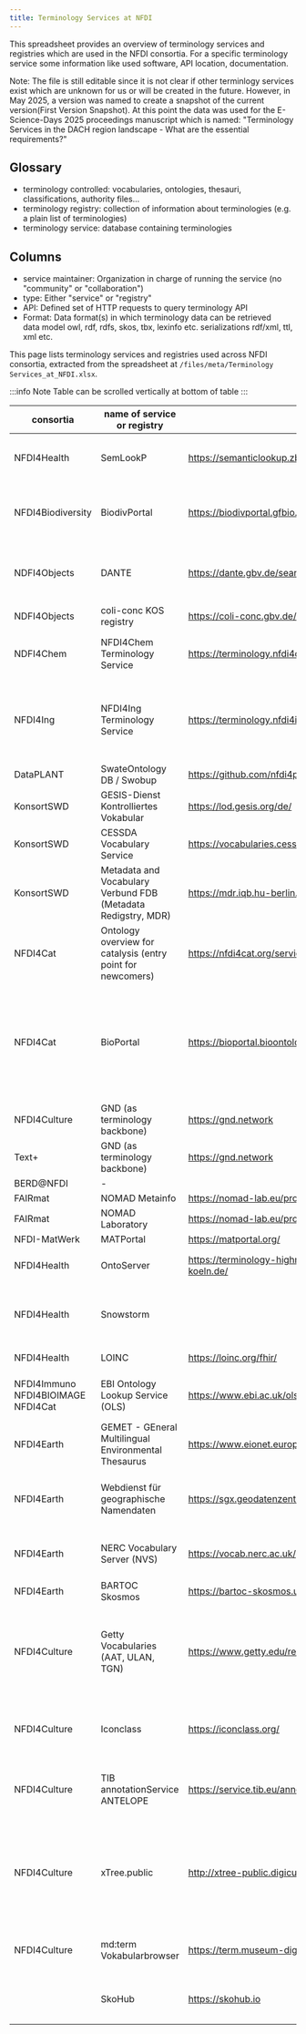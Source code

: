```yaml
---
title: Terminology Services at NFDI
---
```


This spreadsheet provides an overview of terminology services and registries which are used in the NFDI consortia. For a specific terminology service some information like used software, API location, documentation.			
			
			
Note: The file is still editable since it is not clear if other terminlogy services exist which are unknown for us or will be created in the future. However, in May 2025, a version was named to create a snapshot of the current version(First Version Snapshot). At this point the data was used for the E-Science-Days 2025 proceedings manuscript which is named: "Terminology Services in the DACH region landscape - What are the essential requirements?"			
			
			
## Glossary			

- terminology	controlled:  vocabularies, ontologies, thesauri, classifications, authority files...	
- terminology registry: 	collection of information about terminologies (e.g. a plain list of terminologies)		
- terminology service:	database containing terminologies		
			
## Columns			
- service maintainer:	Organization in charge of running the service (no "community" or "collaboration")		
- type:	Either "service" or "registry"		
- API:	Defined set of HTTP requests to query terminology API		
- Format:	Data format(s) in which terminology data can be retrieved		
	data model	owl, rdf, rdfs, skos, tbx, lexinfo etc.	
	serializations	rdf/xml, ttl, xml etc.	

This page lists terminology services and registries used across NFDI consortia, extracted from the spreadsheet at `/files/meta/Terminology Services_at_NFDI.xlsx`.

:::info Note
Table can be scrolled vertically at bottom of table
:::


|consortia|name of service or registry|URL|service maintainer|type|Software used|API|Formats|documentation|features|weakness|target domains|applications|
|---|---|---|---|---|---|---|---|---|---|---|---|---|
|NFDI4Health|SemLookP|https://semanticlookup.zbmed.de/|ZB MED|service|Ontology Lookup Service (OLS)|OLS||https://semanticlookup.zbmed.de/ols/docs/index|mapping services via OxO|not multilingual<br/>no versioning|health, biology, epidemilogy||
|NFDI4Biodiversity|BiodivPortal|https://biodivportal.gfbio.org|InfAI|service|OntoPortal technology|JSON-LD|OWL, SKOS|https://terminologies.gfbio.org/api/|mapping, versionning (metadata), annotation|no terminology editing, no user interface|biodiversity, biology, ecology||
|NDFI4Objects|DANTE|https://dante.gbv.de/search|VZG|service|own dev, compatible with JSKOS-Server|JSKOS-API|JSKOS|https://github.com/gbv/jskos-server#api|terminology editing with user management||humanities||
|NDFI4Objects|coli-conc KOS registry|https://coli-conc.gbv.de/api/|VZG|service|JSKOS Server|JSKOS-API|JSKOS|https://github.com/gbv/jskos-server#api|mapping, annotation|no user interface|humanities||
|NDFI4Chem|NFDI4Chem Terminology Service|https://terminology.nfdi4chem.de/|TIB|service|Ontology Lookup Service (OLS)|OLS||https://terminology.nfdi4chem.de/ts/docs/api|GitHub issue list & filing, Notes feature|not multilingual|chemistry||
|NFDI4Ing|NFDI4Ing Terminology Service|https://terminology.nfdi4ing.de/ts/|TIB|service|Ontology Lookup Service (OLS)|OLS||https://terminology.nfdi4ing.de/ts4ing/documentation|Collection management|not multilingual|engineering|application profiles (SHACL) Base Services S3-1/AIMS at NFDI4Ing; ORKG|
|DataPLANT|SwateOntology DB / Swobup|https://github.com/nfdi4plants/Swobup|?|?|own dev||OBO|https://nfdi4plants.org/content/service.html|||||
|KonsortSWD|GESIS-Dienst Kontrolliertes Vokabular|https://lod.gesis.org/de/|GESIS|service|Skosmos|Skosmos|JSON-LD|https://api.finto.fi/doc/||looks like prototype|||
|KonsortSWD|CESSDA Vocabulary Service|https://vocabularies.cessda.eu/|CESSDA Main Office|service|own dev|own|SKOS|https://api.tech.cessda.eu/|||||
|KonsortSWD|Metadata and Vocabulary Verbund FDB (Metadata Redigstry, MDR)|https://mdr.iqb.hu-berlin.de/#/catalogs|CESSDA Main Office|service|||||||||
|NFDI4Cat|Ontology overview for catalysis (entry point for newcomers)|https://nfdi4cat.org/services/ontologie-sammlung/|DECHEMA|registry|own dev|-|HTML||||||
|NFDI4Cat|BioPortal|https://bioportal.bioontology.org/|NCBO (US)|service|bioportal|yes|OWL, SKOS|https://www.bioontology.org/wiki/BioPortal_Help||partial SKOS support|science|lookup, some partners in NFDI4Cat have temporary local biobortal-setups for experimentation (and non-rate limited API access)|
|NFDI4Culture|GND (as terminology backbone)|https://gnd.network|DNB / GND Cooperative|service||||||only GND terminology|literature, people, subjects||
|Text+|GND (as terminology backbone)|https://gnd.network|DNB / GND Cooperative|service||||||only GND terminology|literature, people, subjects||
|BERD@NFDI|-|||||||https://www.berd-nfdi.de/servicestools/|||||
|FAIRmat|NOMAD Metainfo|https://nomad-lab.eu/prod/v1/gui/analyze/metainfo|HUB|registry|own dev|own dev|JSON|https://nomad-lab.eu/prod/v1/gui/analyze/metainfo|||||
|FAIRmat|NOMAD Laboratory|https://nomad-lab.eu/prod/v1/gui/about/information|HUB|service|own dev|own dev||https://nomad-lab.eu/prod/v1/docs/index.html|||||
|NFDI-MatWerk|MATPortal|https://matportal.org/|?|service|Ontoportal|Ontoportal|||||||
|NFDI4Health|OntoServer|https://terminology-highmed.medic.medfak.uni-koeln.de/|Maybe Faculty of Medicine at University of Cologne?|service|CSIRO Ontoserver|?|FHIR-JSON|https://ontoserver.csiro.au/site/|Support for OWL2 EL, support for ECL, versioning|commercial, no open access|health, social science, epidemiology||
|NFDI4Health|Snowstorm||?|service|IHTSDO Snowstorm|?|FHIR-JSON|https://github.com/IHTSDO/snowstorm/blob/master/docs/using-the-fhir-api.md|Versioning, value set expansion|SNOMED CT needs to be licensed in some countries|health, social science, epidemiology||
|NFDI4Health|LOINC|https://loinc.org/fhir/|Regenstrief Institute|service|?|?|FHIR-JSON|https://fhir.loinc.org|versioning, LOINC parts|central instance|health||
|NFDI4Immuno<br/>NFDI4BIOIMAGE<br/>NFDI4Cat|EBI Ontology Lookup Service (OLS)|https://www.ebi.ac.uk/ols|EBI|service|Ontology Lookup Service (OLS)|OLS||https://www.ebi.ac.uk/ols/docs/developer|||biology||
|NFDI4Earth|GEMET - GEneral Multilingual Environmental Thesaurus|https://www.eionet.europa.eu/gemet/|EEA and Eionet|service||REST - see https://www.eionet.europa.eu/gemet/en/webservices/|JSON|https://www.eionet.europa.eu/gemet|support 37 languages!||environment||
|NFDI4Earth|Webdienst für geographische Namendaten|https://sgx.geodatenzentrum.de/wfs_gnde|BKG|service|custom dev (third party)|Web Feature Service||https://gdz.bkg.bund.de/index.php/default/webdienste/sonstige-digitale-geodaten/wfs-geographische-namen-gn-de-wfs-gnde.html|provides a taxonomy for placenames and translates places names in geographic coordinates|german only|all whoch require geocoding via place names||
|NFDI4Earth|NERC Vocabulary Server (NVS)|https://vocab.nerc.ac.uk/|National Oceanography Centre - British Oceanographic Data Centre (BODC)|service|own dev (third party)|SPARQL + own|SKOS||mappings, open source https://github.com/nvs-vocabs||||
|NFDI4Earth|BARTOC Skosmos|https://bartoc-skosmos.unibas.ch/|not maintained anymore, may be move to VZG|service|Skosmos|Skosmos||||not mained anymore|||
|NFDI4Culture|Getty Vocabularies (AAT, ULAN, TGN)|https://www.getty.edu/research/tools/vocabularies/lod/|J. Paul Getty Trust|service||SPARQL|RDF/XML, JSON-LD, Turtle, N-Triples, RDF/JSON|http://vocab.getty.edu/doc/|multilingual|only partially in German|cultural studies, humanities, heritage collections, architectural history, art history||
|NFDI4Culture|Iconclass|https://iconclass.org/|Henry van de Waal Foundation|service|?|https://iconclass.org/help/api|RDF, JSON|https://iconclass.org/help/lod|multilingual, also in German||art history, cultural studies, heritage collections||
|NFDI4Culture|TIB annotationService ANTELOPE|https://service.tib.eu/annotation/|TIB|service|FALCON2, ICONCLASS API, own dev|REST|JSON||Entity search with class tree visualization. planned focus is easy integration and personaization|only english language currently|||
|NFDI4Culture|xTree.public|http://xtree-public.digicult-verbund.de/vocnet/|DigiCULT Verbund eG|service|own dev|REST, SPARQL (one vocab)|JSON, RDF/XML, TriG|https://xtree-public.digicult-verbund.de/vocnet/docs/xTree_rest_0.86.pdf|web-based vocab development platform in accordance with ISO 25964; editing, mapping, publication; multilingual|German, partially multilingual (but patchy)|general concepts for cultural heritage collections, preservation of monuments, art history||
|NFDI4Culture|md:term Vokabularbrowser|https://term.museum-digital.de/|museum-digital.de|service|own dev|REST|JSON, SKOS|https://nat.museum-digital.de/?t=text&st=api, https://de.handbook.museum-digital.info/||German only|cultural heritage and art collections||
||SkoHub|https://skohub.io|Hochschulbibliothekszentrum des Landes NRW|service|SkoHub Vocabs, SkoHub Reconcile|Data is the API|SKOS, JSON|https://skohub.io|web-based, reconciliation, git-based workflow||controlled vocabularies (SKOS)|
